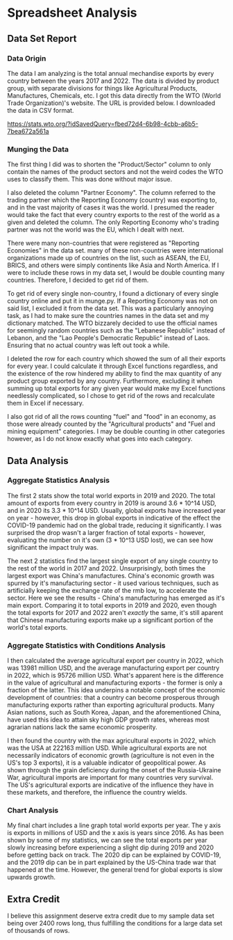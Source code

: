 # Spreadsheet Analysis

## Data Set Report

### Data Origin

The data I am analyzing is the total annual mechandise exports by every country between the years 2017 and 2022. The data is divided by product group, with separate divisions for things like Agricultural Products, Manufactures, Chemicals, etc. I got this data directly from the WTO (World Trade Organization)'s website. The URL is provided below. I downloaded the data in CSV format.

https://stats.wto.org/?idSavedQuery=fbed72d4-6b98-4cbb-a6b5-7bea672a561a

### Munging the Data

The first thing I did was to shorten the "Product/Sector" column to only contain the names of the product sectors and not the weird codes the WTO uses to classify them. This was done without major issue.

I also deleted the column "Partner Economy". The column referred to the trading partner which the Reporting Economy (country) was exporting to, and in the vast majority of cases it was the world. I presumed the reader would take the fact that every country exports to the rest of the world as a given and deleted the column. The only Reporting Economy who's trading partner was not the world was the EU, which I dealt with next.

There were many non-countries that were registered as "Reporting Economies" in the data set. many of these non-countries were international organizations made up of countries on the list, such as ASEAN, the EU, BRICS, and others were simply continents like Asia and North America. If I were to include these rows in my data set, I would be double counting many countries. Therefore, I decided to get rid of them.

To get rid of every single non-country, I found a dictionary of every single country online and put it in munge.py. If a Reporting Economy was not on said list, I excluded it from the data set. This was a particularly annoying task, as I had to make sure the countries names in the data set and my dictionary matched. The WTO bizzarely decided to use the official names for seemingly random countries such as the "Lebanese Republic" instead of Lebanon, and the "Lao People's Democratic Republic" instead of Laos. Ensuring that no actual country was left out took a while.

I deleted the row for each country which showed the sum of all their exports for every year. I could calculate it through Excel functions regardless, and the existence of the row hindered my ability to find the max quantity of any product group exported by any country. Furthermore, excluding it when summing up total exports for any given year would make my Excel functions needlessly complicated, so I chose to get rid of the rows and recalculate them in Excel if necessary.

I also got rid of all the rows counting "fuel" and "food" in an economy, as those were already counted by the "Agricultural products" and "Fuel and mining equipment" categories. I may be double counting in other categories however, as I do not know exactly what goes into each category.

## Data Analysis

### Aggregate Statistics Analysis

The first 2 stats show the total world exports in 2019 and 2020. The total amount of exports from every country in 2019 is around 3.6 * 10^14 USD, and in 2020 its 3.3 * 10^14 USD. Usually, global exports have increased year on year - however, this drop in global exports in indicative of the effect the COVID-19 pandemic had on the global trade, reducing it significantly. I was surprised the drop wasn't a larger fraction of total exports - however, evaluating the number on it's own (3 * 10^13 USD lost), we can see how significant the impact truly was.

The next 2 statistics find the largest single export of any single country to the rest of the world in 2017 and 2022. Unsurprisingly, both times the largest export was China's manufactures. China's economic growth was spurred by it's manufacturing sector - it used various techniques, such as artificially keeping the exchange rate of the rmb low, to accelerate the sector. Here we see the results - China's manufacturing has emerged as it's main export. Comparing it to total exports in 2019 and 2020, even though the total exports for 2017 and 2022 aren't *exactly* the same, it's still aparent that Chinese manufacturing exports make up a significant portion of the world's total exports.

### Aggregate Statistics with Conditions Analysis

I then calculated the average agricultural export per country in 2022, which was 13981 million USD, and the average manufacturing export per country in 2022, which is 95726 million USD. What's apparent here is the difference in the value of agricultural and manufacturing exports - the former is only a fraction of the latter. This idea underpins a notable concept of the economic development of countries: that a country can become prosperous through manufacturing exports rather than exporting agricultural products. Many Asian nations, such as South Korea, Japan, and the aforementioned China, have used this idea to attain sky high GDP growth rates, whereas most agrarian nations lack the same economic prosperity.

I then found the country with the max agricultural exports in 2022, which was the USA at 222163 million USD. While agricultural exports are not necessarily indicators of economic growth (agriculture is not even in the US's top 3 exports), it is a valuable indicator of geopolitical power. As shown through the grain deficiency during the onset of the Russia-Ukraine War, agricultural imports are important for many countries very survival. The US's agricultural exports are indicative of the influence they have in these markets, and therefore, the influence the country wields.

### Chart Analysis

My final chart includes a line graph total world exports per year. The y axis is exports in millions of USD and the x axis is years since 2016. As has been shown by some of my statistics, we can see the total exports per year slowly increasing before experiencing a slight dip during 2019 and 2020 before getting back on track. The 2020 dip can be explained by COVID-19, and the 2019 dip can be in part explained by the US-China trade war that happened at the time. However, the general trend for global exports is slow upwards growth.

## Extra Credit

I believe this assignment deserve extra credit due to my sample data set being over 2400 rows long, thus fulfilling the conditions for a large data set of thousands of rows.
